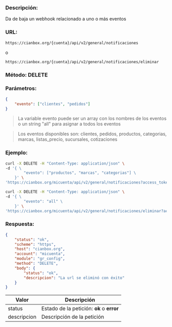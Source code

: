 ### Descripción:

Da de baja un webhook relacionado a uno o más eventos

### URL:

`https://cianbox.org/{cuenta}/api/v2/general/notificaciones`

o

`https://cianbox.org/{cuenta}/api/v2/general/notificaciones/eliminar`

### Método: DELETE

### Parámetros:
```json
{
    "evento": ["clientes", "pedidos"]
}
```
> La variable evento puede ser un array con los nombres de los eventos o un string "all" para asignar a todos los eventos

> Los eventos disponibles son: clientes, pedidos, productos, categorias, marcas, listas_precio, sucursales, cotizaciones

### Ejemplo:
```bash
curl -X DELETE -H "Content-Type: application/json" \
-d '{ \
        "evento": ["productos", "marcas", "categorias"] \
    }' \
'https://cianbox.org/micuenta/api/v2/general/notificaciones?access_token=CBX_AT-TcIHdWOvdpIMNsXG...'
```
```bash
curl -X DELETE -H "Content-Type: application/json" \
-d '{ \
        "evento": "all" \
    }' \
'https://cianbox.org/micuenta/api/v2/general/notificaciones/eliminar?access_token=CBX_AT-TcIHdWOvdpIMNsXG...'
```
### Respuesta:
```json
{
    "status": "ok",
    "scheme": "https",
    "host": "cianbox.org",
    "account": "micuenta",
    "module": "gr_config",
    "method": "DELETE",
    "body": {
        "status": "ok",
        "descripcion": "La url se eliminó con éxito"
    }
}
```
|Valor         |Descripción |
|--------------|------------|
|status        |Estado de la petición: **ok** o **error**|
|descripcion   |Descripción de la petición|
